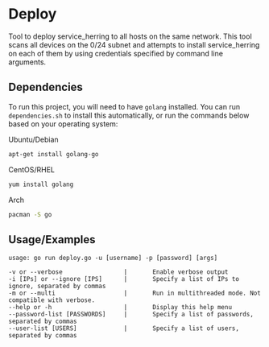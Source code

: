 # Deploy

Tool to deploy service_herring to all hosts on the same network.
This tool scans all devices on the 0/24 subnet and attempts to
install service_herring on each of them by using credentials
specified by command line arguments.
## Dependencies

To run this project, you will need to have `golang` installed.
You can run `dependencies.sh` to install this automatically, or
run the commands below based on your operating system:

Ubuntu/Debian
```bash
apt-get install golang-go
```
CentOS/RHEL
```bash
yum install golang
```
Arch
```bash
pacman -S go
```
## Usage/Examples

```
usage: go run deploy.go -u [username] -p [password] [args]

-v or --verbose                 |       Enable verbose output
-i [IPs] or --ignore [IPS]      |       Specify a list of IPs to ignore, separated by commas
-m or --multi                   |       Run in multithreaded mode. Not compatible with verbose.
--help or -h                    |       Display this help menu
--password-list [PASSWORDS]     |       Specify a list of passwords, separated by commas
--user-list [USERS]             |       Specify a list of users, separated by commas
```
